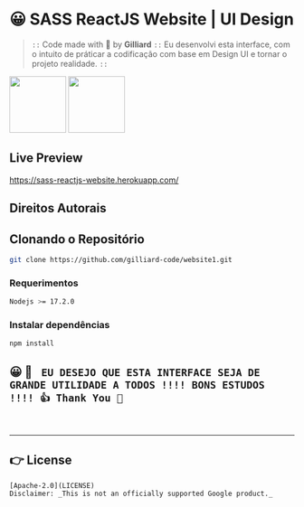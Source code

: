 # 😀 SASS ReactJS Website | UI Design

> `::` Code made with 💓 by **Gilliard** `::`
Eu desenvolvi esta interface, com o intuito de práticar a codificação com base em Design UI e tornar o projeto realidade. `::`

<div>
    <img src="https://sass-lang.com/assets/img/logos/logo-b6e1ef6e.svg" style="width: 100px" />
    <img src="https://logospng.org/download/react/logo-react-1024.png" style="width: 100px" />
</div>

## Live Preview

https://sass-reactjs-website.herokuapp.com/

## Direitos Autorais

## Clonando o Repositório

```bash
git clone https://github.com/gilliard-code/website1.git
```

### Requerimentos

```bash
Nodejs >= 17.2.0
```

### Instalar dependências

```bash
npm install
```

## 😀 💓 ` EU DESEJO QUE ESTA INTERFACE SEJA DE GRANDE UTILIDADE A TODOS !!!! BONS ESTUDOS !!!! 👍 Thank You 🤝`

<br>

---

## 👉 License

```
[Apache-2.0](LICENSE)
Disclaimer: _This is not an officially supported Google product._
```
